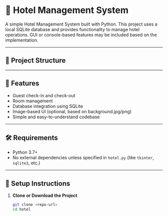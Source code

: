 # 🏨 Hotel Management System

A simple Hotel Management System built with Python. This project uses a local SQLite database and provides functionality to manage hotel operations. GUI or console-based features may be included based on the implementation.

---

## 📁 Project Structure


---

## 🚀 Features

- Guest check-in and check-out
- Room management
- Database integration using SQLite
- Image-based UI (optional, based on background.jpg/png)
- Simple and easy-to-understand codebase

---

## 🛠️ Requirements

- Python 3.7+
- No external dependencies unless specified in `hotel.py` (like `tkinter`, `sqlite3`, etc.)

---

## 🧪 Setup Instructions

1. **Clone or Download the Project**
   ```bash
   git clone <repo-url>
   cd hotel
